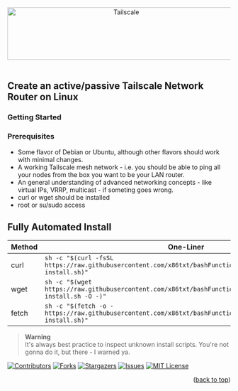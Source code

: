 <a name="readme-top"></a>
<br />
<div align="center">
  <a href="https://tailscale.com/">
    <img src="https://cdn.secunit.io/media/images/tailscale/tailscale-logo.png" alt="Tailscale" width="521" height="118"></a>
</div>
<br />

## Create an active/passive Tailscale Network Router on Linux

### Getting Started

### Prerequisites
* Some flavor of Debian or Ubuntu, although other flavors should work with minimal changes.
* A working Tailscale mesh network - i.e. you should be able to ping all your nodes from the box you want to be your LAN router.
* An general understanding of advanced networking concepts - like virtual IPs, VRRP, multicast - if someting goes wrong.
* curl or wget should be installed
* root or su/sudo access

## Fully Automated Install
| Method | One-Liner |
| --- | --- |
| curl | `sh -c "$(curl -fsSL https://raw.githubusercontent.com/x86txt/bashFunctions/main/routing/tailscale-install.sh)"` |
| wget | `sh -c "$(wget https://raw.githubusercontent.com/x86txt/bashFunctions/main/routing/tailscale-install.sh -O -)"` |
| fetch | `sh -c "$(fetch -o - https://raw.githubusercontent.com/x86txt/bashFunctions/main/routing/tailscale-install.sh)"` |

> **Warning**  
> It's always best practice to inspect unknown install scripts. You're not gonna do it, but there - I warned ya.













[![Contributors][contributors-shield]][contributors-url]
[![Forks][forks-shield]][forks-url]
[![Stargazers][stars-shield]][stars-url]
[![Issues][issues-shield]][issues-url]
[![MIT License][license-shield]][license-url]


[contributors-shield]: https://shields.secunit.io/github/contributors/x86txt/alphatheory.svg?style=for-the-badge
[contributors-url]: https://github.com/x86txt/alphatheory/graphs/contributors
[forks-shield]: https://shields.secunit.io/github/forks/x86txt/alphatheory.svg?style=for-the-badge
[forks-url]: https://github.com/x86txt/alphatheory/network/members
[stars-shield]: https://shields.secunit.io/github/stars/x86txt/alphatheory.svg?style=for-the-badge
[stars-url]: https://github.com/x86txt/alphatheory/stargazers
[issues-shield]: https://shields.secunit.io/github/issues/x86txt/alphatheory.svg?style=for-the-badge
[issues-url]: https://github.com/x86txt/alphatheory/issues
[license-shield]: https://shields.secunit.io/badge/License-CC%20BY--NC--SA%204.0-lightgrey.svg?style=for-the-badge
[license-url]: http://creativecommons.org/licenses/by-nc-sa/4.0/
[linkedin-shield]: https://shields.secunit.io/badge/-LinkedIn-black.svg?style=for-the-badge&logo=linkedin&colorB=555
[linkedin-url]: https://www.linkedin.com/company/alpha-theory-llc
[product-screenshot]: https://cdn.secunit.io/media/images/tailscale/tailscale-network-diagram.svg
<p align="right">(<a href="#readme-top">back to top</a>)</p>
